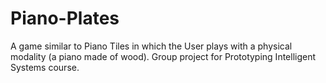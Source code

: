 # Piano-Plates
A game similar to Piano Tiles in which the User plays with a physical modality (a piano made of wood).
Group project for Prototyping Intelligent Systems course.
